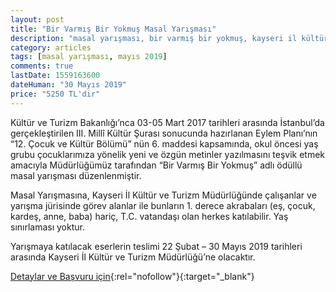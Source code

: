 ```yaml
---
layout: post
title: "Bir Varmış Bir Yokmuş Masal Yarışması"
description: "masal yarışması, bir varmış bir yokmuş, kayseri il kültür ve turizm"
category: articles
tags: [masal yarışması, mayıs 2019]
comments: true
lastDate: 1559163600
dateHuman: "30 Mayıs 2019"
price: "5250 TL'dir"
---
```


Kültür ve Turizm Bakanlığı’nca 03-05 Mart 2017 tarihleri arasında İstanbul’da gerçekleştirilen III. Millî Kültür Şurası sonucunda hazırlanan Eylem Planı’nın “12. Çocuk ve Kültür Bölümü” nün 6. maddesi kapsamında, okul öncesi yaş grubu çocuklarımıza yönelik yeni ve özgün metinler yazılmasını teşvik etmek amacıyla Müdürlüğümüz tarafından “Bir Varmış Bir Yokmuş” adlı ödüllü masal yarışması düzenlenmiştir.

Masal Yarışmasına, Kayseri İl Kültür ve Turizm Müdürlüğünde çalışanlar ve yarışma jürisinde görev alanlar ile bunların 1. derece akrabaları (eş, çocuk, kardeş, anne, baba) hariç, T.C. vatandaşı olan herkes katılabilir. Yaş sınırlaması yoktur.  

Yarışmaya katılacak eserlerin teslimi 22 Şubat – 30 Mayıs 2019 tarihleri arasında Kayseri İl Kültür ve Turizm Müdürlüğü’ne olacaktır.

[Detaylar ve Başvuru için](http://www.kayserikultur.gov.tr/TR-231290/bir-varmis-bir-yokmus-adli-odullu-masal-yarismasi.html?utm_source=edebiyatyarismalari.com&utm_medium=affiliate&utm_campaign=cpc){:rel="nofollow"}{:target="_blank"}

